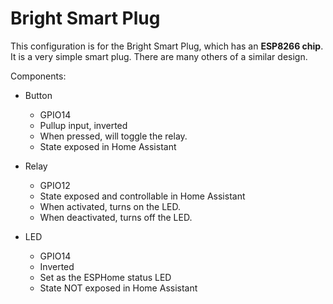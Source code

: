 # Bright Smart Plug
This configuration is for the Bright Smart Plug, which has an **ESP8266 chip**.
It is a very simple smart plug. There are many others of a similar design.

Components:
- Button
    - GPIO14
    - Pullup input, inverted
    - When pressed, will toggle the relay.
    - State exposed in Home Assistant

- Relay
    - GPIO12
    - State exposed and controllable in Home Assistant
    - When activated, turns on the LED.
    - When deactivated, turns off the LED.

- LED
    - GPIO14
    - Inverted
    - Set as the ESPHome status LED
    - State NOT exposed in Home Assistant